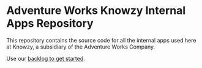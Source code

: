 # Adventure Works Knowzy Internal Apps Repository

This repository contains the source code for all the internal apps used here at Knowzy, a subsidiary of the Adventure Works Company. 

Use our [backlog to get started](http://bthack.azurewebsites.net/).
